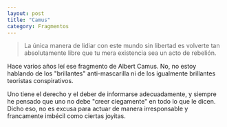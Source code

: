 ```yaml
---
layout: post
title: "Camus"
category: Fragmentos
---
```

> La única manera de lidiar con este mundo sin libertad es volverte tan absolutamente libre que tu mera existencia sea un acto de rebelión.  

Hace varios años leí ese fragmento de Albert Camus. No, no estoy hablando de los "brillantes" anti-mascarilla ni de los igualmente brillantes teoristas conspirativos.

Uno tiene el derecho y el deber de informarse adecuadamente, y siempre he pensado que uno no debe "creer ciegamente" en todo lo que le dicen. Dicho eso, no es excusa para actuar de manera irresponsable y francamente imbécil como ciertas joyitas. 